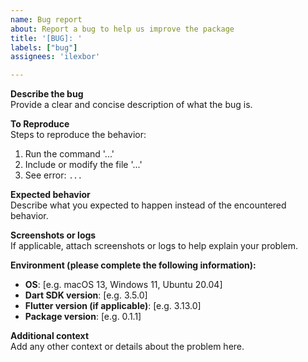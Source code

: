 ```yaml
---
name: Bug report
about: Report a bug to help us improve the package
title: '[BUG]: '
labels: ["bug"]
assignees: 'ilexbor'

---
```


**Describe the bug**  
Provide a clear and concise description of what the bug is.

**To Reproduce**  
Steps to reproduce the behavior:
1. Run the command '...'
2. Include or modify the file '...'
3. See error: `...`

**Expected behavior**  
Describe what you expected to happen instead of the encountered behavior.

**Screenshots or logs**  
If applicable, attach screenshots or logs to help explain your problem.

**Environment (please complete the following information):**  
- **OS**: [e.g. macOS 13, Windows 11, Ubuntu 20.04]
- **Dart SDK version**: [e.g. 3.5.0]
- **Flutter version (if applicable)**: [e.g. 3.13.0]
- **Package version**: [e.g. 0.1.1]

**Additional context**  
Add any other context or details about the problem here.